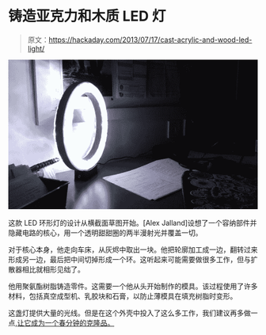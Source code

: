# 铸造亚克力和木质 LED 灯

> 原文：<https://hackaday.com/2013/07/17/cast-acrylic-and-wood-led-light/>

![LED-ring-light](img/b38e93b220da0bb9a3df02abd2e0094c.png)

这款 LED 环形灯的设计从横截面草图开始。[Alex Jalland]设想了一个容纳部件并隐藏电路的核心，用一个透明甜甜圈的两半漫射光并覆盖一切。

对于核心本身，他走向车床，从灰烬中取出一块。他把轮廓加工成一边，翻转过来形成另一边，最后把中间切掉形成一个环。这听起来可能需要做很多工作，但与扩散器相比就相形见绌了。

他用聚氨酯树脂铸造零件。这需要一个他从头开始制作的模具。该过程使用了许多材料，包括真空成型机、乳胶块和石膏，以防止薄模具在填充树脂时变形。

这盏灯提供大量的光线。但是在这个外壳中投入了这么多工作，我们建议再多做一点,[让它成为一个春分钟的克隆品。](http://hackaday.com/2010/09/07/equinox-clock/)